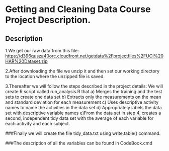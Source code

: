 # Getting and Cleaning Data Course Project Description.

## Description
1.We get our raw data from this file: https://d396qusza40orc.cloudfront.net/getdata%2Fprojectfiles%2FUCI%20HAR%20Dataset.zip 

2.After downloading the file we unzip it and then set our working directory to the location where the unzipped file is saved.

3.Thereafter we will follow the steps described in the project details:
 We will create R script called run_analysis.R that a) Merges the training and the test sets to create one data set b) Extracts  only the measurements on the mean and standard deviation for each measurement c) Uses descriptive activity names to name the    activities in the data set d) Appropriately labels the data set with descriptive variable names e)From the data set in step 4,  creates a second, independent tidy data set with the average of each variable for each activity and each subject.
 
###Finally we will create the file tidy_data.txt using write.table() command.

###The description of all the variables can be found in CodeBook.cmd
